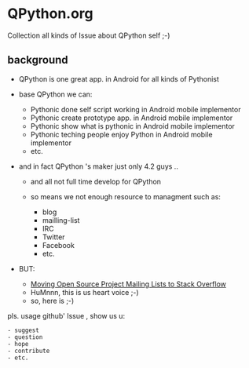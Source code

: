 # QPython.org

Collection all kinds of Issue about QPython self ;-)

## background

- QPython is one great app. in Android for all kinds of Pythonist
- base QPython we can:

    - Pythonic done self script working in Android mobile implementor
    - Pythonic create prototype app. in Android mobile implementor
    - Pythonic show what is pythonic in Android mobile implementor
    - Pythonic teching people enjoy Python in Android mobile implementor
    - etc.

- and in fact QPython 's maker just only 4.2 guys ..

    - and all not full time develop for QPython
    - so means we not enough resource to managment such as:

        - blog
        - mailling-list
        - IRC
        - Twitter
        - Facebook
        - etc.

- BUT:

    - [Moving Open Source Project Mailing Lists to Stack Overflow](http://robots.thoughtbot.com/moving-open-source-project-mailing-lists-to-stack-overflow)
    - HuMnnn, this is us heart voice ;-)
    - so, here is ;-)

pls. usage github' Issue , show us u:
    
    - suggest
    - question
    - hope
    - contribute
    - etc.



